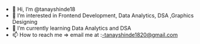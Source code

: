 - 👋 Hi, I’m @tanayshinde18
- 👀 I’m interested in Frontend Development, Data Analytics, DSA ,Graphics Designing
- 🌱 I’m currently learning Data Analytics and DSA
- 📫 How to reach me => email me at :-tanayshinde1820@gmail.com


<!---
tanayshinde18/tanayshinde18 is a ✨ special ✨ repository because its `README.md` (this file) appears on your GitHub profile.
You can click the Preview link to take a look at your changes.
--->
